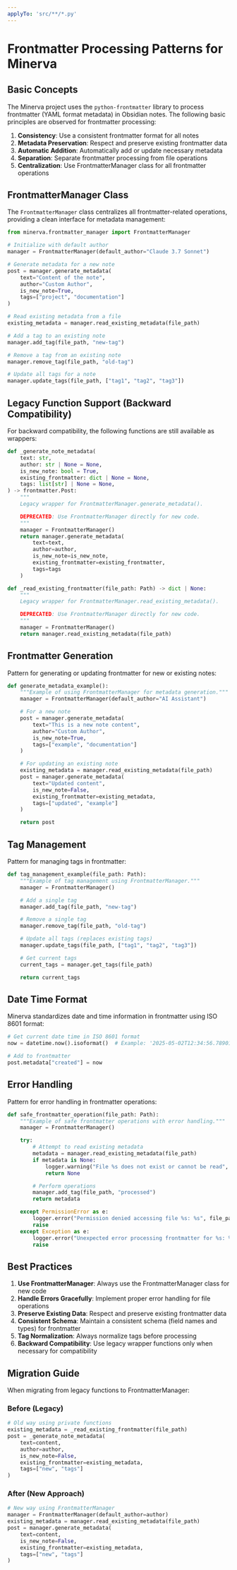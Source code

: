 ```yaml
---
applyTo: 'src/**/*.py'
---
```


# Frontmatter Processing Patterns for Minerva

## Basic Concepts

The Minerva project uses the `python-frontmatter` library to process frontmatter (YAML format metadata) in Obsidian notes. The following basic principles are observed for frontmatter processing:

1. **Consistency**: Use a consistent frontmatter format for all notes
2. **Metadata Preservation**: Respect and preserve existing frontmatter data
3. **Automatic Addition**: Automatically add or update necessary metadata
4. **Separation**: Separate frontmatter processing from file operations
5. **Centralization**: Use FrontmatterManager class for all frontmatter operations

## FrontmatterManager Class

The `FrontmatterManager` class centralizes all frontmatter-related operations, providing a clean interface for metadata management:

```python
from minerva.frontmatter_manager import FrontmatterManager

# Initialize with default author
manager = FrontmatterManager(default_author="Claude 3.7 Sonnet")

# Generate metadata for a new note
post = manager.generate_metadata(
    text="Content of the note",
    author="Custom Author",
    is_new_note=True,
    tags=["project", "documentation"]
)

# Read existing metadata from a file
existing_metadata = manager.read_existing_metadata(file_path)

# Add a tag to an existing note
manager.add_tag(file_path, "new-tag")

# Remove a tag from an existing note
manager.remove_tag(file_path, "old-tag")

# Update all tags for a note
manager.update_tags(file_path, ["tag1", "tag2", "tag3"])
```

## Legacy Function Support (Backward Compatibility)

For backward compatibility, the following functions are still available as wrappers:

```python
def _generate_note_metadata(
    text: str,
    author: str | None = None,
    is_new_note: bool = True,
    existing_frontmatter: dict | None = None,
    tags: list[str] | None = None,
) -> frontmatter.Post:
    """
    Legacy wrapper for FrontmatterManager.generate_metadata().

    DEPRECATED: Use FrontmatterManager directly for new code.
    """
    manager = FrontmatterManager()
    return manager.generate_metadata(
        text=text,
        author=author,
        is_new_note=is_new_note,
        existing_frontmatter=existing_frontmatter,
        tags=tags
    )

def _read_existing_frontmatter(file_path: Path) -> dict | None:
    """
    Legacy wrapper for FrontmatterManager.read_existing_metadata().

    DEPRECATED: Use FrontmatterManager directly for new code.
    """
    manager = FrontmatterManager()
    return manager.read_existing_metadata(file_path)
```

## Frontmatter Generation

Pattern for generating or updating frontmatter for new or existing notes:

```python
def generate_metadata_example():
    """Example of using FrontmatterManager for metadata generation."""
    manager = FrontmatterManager(default_author="AI Assistant")

    # For a new note
    post = manager.generate_metadata(
        text="This is a new note content",
        author="Custom Author",
        is_new_note=True,
        tags=["example", "documentation"]
    )

    # For updating an existing note
    existing_metadata = manager.read_existing_metadata(file_path)
    post = manager.generate_metadata(
        text="Updated content",
        is_new_note=False,
        existing_frontmatter=existing_metadata,
        tags=["updated", "example"]
    )

    return post
```

## Tag Management

Pattern for managing tags in frontmatter:

```python
def tag_management_example(file_path: Path):
    """Example of tag management using FrontmatterManager."""
    manager = FrontmatterManager()

    # Add a single tag
    manager.add_tag(file_path, "new-tag")

    # Remove a single tag
    manager.remove_tag(file_path, "old-tag")

    # Update all tags (replaces existing tags)
    manager.update_tags(file_path, ["tag1", "tag2", "tag3"])

    # Get current tags
    current_tags = manager.get_tags(file_path)

    return current_tags
```

## Date Time Format

Minerva standardizes date and time information in frontmatter using ISO 8601 format:

```python
# Get current date time in ISO 8601 format
now = datetime.now().isoformat()  # Example: '2025-05-02T12:34:56.789012'

# Add to frontmatter
post.metadata["created"] = now
```

## Error Handling

Pattern for error handling in frontmatter operations:

```python
def safe_frontmatter_operation(file_path: Path):
    """Example of safe frontmatter operations with error handling."""
    manager = FrontmatterManager()

    try:
        # Attempt to read existing metadata
        metadata = manager.read_existing_metadata(file_path)
        if metadata is None:
            logger.warning("File %s does not exist or cannot be read", file_path)
            return None

        # Perform operations
        manager.add_tag(file_path, "processed")
        return metadata

    except PermissionError as e:
        logger.error("Permission denied accessing file %s: %s", file_path, e)
        raise
    except Exception as e:
        logger.error("Unexpected error processing frontmatter for %s: %s", file_path, e)
        raise
```

## Best Practices

1. **Use FrontmatterManager**: Always use the FrontmatterManager class for new code
2. **Handle Errors Gracefully**: Implement proper error handling for file operations
3. **Preserve Existing Data**: Respect and preserve existing frontmatter data
4. **Consistent Schema**: Maintain a consistent schema (field names and types) for frontmatter
5. **Tag Normalization**: Always normalize tags before processing
6. **Backward Compatibility**: Use legacy wrapper functions only when necessary for compatibility

## Migration Guide

When migrating from legacy functions to FrontmatterManager:

### Before (Legacy)
```python
# Old way using private functions
existing_metadata = _read_existing_frontmatter(file_path)
post = _generate_note_metadata(
    text=content,
    author=author,
    is_new_note=False,
    existing_frontmatter=existing_metadata,
    tags=["new", "tags"]
)
```

### After (New Approach)
```python
# New way using FrontmatterManager
manager = FrontmatterManager(default_author=author)
existing_metadata = manager.read_existing_metadata(file_path)
post = manager.generate_metadata(
    text=content,
    is_new_note=False,
    existing_frontmatter=existing_metadata,
    tags=["new", "tags"]
)
```
